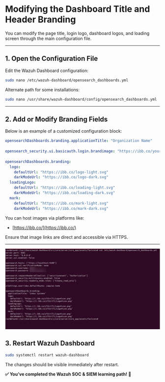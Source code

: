 # Modifying the Dashboard Title and Header Branding

You can modify the page title, login logo, dashboard logos, and loading screen through the main configuration file.

---

## 1. Open the Configuration File

Edit the Wazuh Dashboard configuration:

```bash
sudo nano /etc/wazuh-dashboard/opensearch_dashboards.yml
```

Alternate path for some installations:

```bash
sudo nano /usr/share/wazuh-dashboard/config/opensearch_dashboards.yml
```

---

## 2. Add or Modify Branding Fields

Below is an example of a customized configuration block:

```yaml
opensearchDashboards.branding.applicationTitle: "Organization Name"

opensearch_security.ui.basicauth.login.brandimage: "https://ibb.co/your-uploaded-image-url"

opensearchDashboards.branding:
  logo:
    defaultUrl: "https://ibb.co/logo-light.svg"
    darkModeUrl: "https://ibb.co/logo-dark.svg"
  loadingLogo:
    defaultUrl: "https://ibb.co/loading-light.svg"
    darkModeUrl: "https://ibb.co/loading-dark.svg"
  mark:
    defaultUrl: "https://ibb.co/mark-light.svg"
    darkModeUrl: "https://ibb.co/mark-dark.svg"
```

You can host images via platforms like:
- [https://ibb.co/](https://ibb.co/)

Ensure that image links are direct and accessible via HTTPS.

---
![Dashboard.yml](../assets/dashboardYML.png)

## 3. Restart Wazuh Dashboard

```bash
sudo systemctl restart wazuh-dashboard
```

The changes should be visible immediately after restart.

**✅ You’ve completed the Wazuh SOC & SIEM learning path!** 🎉